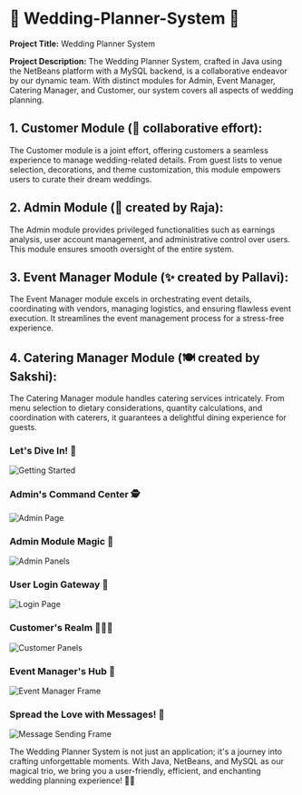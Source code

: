 # 💍 Wedding-Planner-System 💐

**Project Title:** Wedding Planner System

**Project Description:**
The Wedding Planner System, crafted in Java using the NetBeans platform with a MySQL backend, is a collaborative endeavor by our dynamic team. With distinct modules for Admin, Event Manager, Catering Manager, and Customer, our system covers all aspects of wedding planning.

## 1. Customer Module (🤝 collaborative effort):
The Customer module is a joint effort, offering customers a seamless experience to manage wedding-related details. From guest lists to venue selection, decorations, and theme customization, this module empowers users to curate their dream weddings.

## 2. Admin Module (👑 created by Raja):
The Admin module provides privileged functionalities such as earnings analysis, user account management, and administrative control over users. This module ensures smooth oversight of the entire system.

## 3. Event Manager Module (✨ created by Pallavi):
The Event Manager module excels in orchestrating event details, coordinating with vendors, managing logistics, and ensuring flawless event execution. It streamlines the event management process for a stress-free experience.

## 4. Catering Manager Module (🍽️ created by Sakshi):
The Catering Manager module handles catering services intricately. From menu selection to dietary considerations, quantity calculations, and coordination with caterers, it guarantees a delightful dining experience for guests.

### Let's Dive In! 🎉
![Getting Started](https://github.com/Raja244/Wedding-Planner-System/assets/65381335/b1de3b99-183e-44f9-9e50-d46ff6ae9395)

### Admin's Command Center 🕵️
![Admin Page](https://github.com/Raja244/Wedding-Planner-System/assets/65381335/2a6458fc-eb7b-477d-82b4-b34212914cc9)

### Admin Module Magic 🌟
![Admin Panels](https://github.com/Raja244/Wedding-Planner-System/assets/65381335/24d88276-947a-4adb-ab18-83e3adc0fef4)

### User Login Gateway 🚪
![Login Page](https://github.com/Raja244/Wedding-Planner-System/assets/65381335/e3476641-d6e1-4ad4-9409-a672cfd0ab88)

### Customer's Realm 🤵‍♂️👰
![Customer Panels](https://github.com/Raja244/Wedding-Planner-System/assets/65381335/86f06677-9d51-4719-9e4b-3d5b150a5c7e)

### Event Manager's Hub 🎪
![Event Manager Frame](https://github.com/Raja244/Wedding-Planner-System/assets/65381335/8f5548ba-02a5-46aa-8591-cb9381ea2b13)

### Spread the Love with Messages! 💬
![Message Sending Frame](https://github.com/Raja244/Wedding-Planner-System/assets/65381335/12466147-5636-4486-b445-b80d3e2b4bfc)

The Wedding Planner System is not just an application; it's a journey into crafting unforgettable moments. With Java, NetBeans, and MySQL as our magical trio, we bring you a user-friendly, efficient, and enchanting wedding planning experience! 🌈✨
